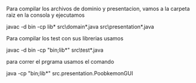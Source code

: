 Para compilar los archivos de dominio y presentacion, vamos a la carpeta raiz en la consola y ejecutamos

javac -d bin -cp lib\* src\domain\*.java src\presentation\*.java

Para compilar los test con sus librerias usamos

javac -d bin -cp "bin;lib\*" src\test\*.java

para correr el prgrama usamos el comando

java -cp "bin;lib\*" src.presentation.PoobkemonGUI


